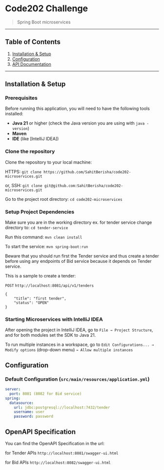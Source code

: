 # Code202 Challenge
> Spring Boot microservices
---
## Table of Contents
1. [Installation & Setup](#installation-setup)
2. [Configuration](#configuration)
3. [API Documentation](#openapi-specification)
---
## Installation & Setup
### Prerequisites
Before running this application, you will need to have the following tools installed:
- **Java 21** or higher (check the Java version you are using with `java -version`)
- **Maven**
- **IDE** (like [IntelliJ IDEA])
### Clone the repository
Clone the repository to your local machine:

HTTPS: `git clone https://github.com/SahitBerisha/code202-microservices.git`

or, SSH: `git clone git@github.com:SahitBerisha/code202-microservices.git`

Go to the project root directory: `cd code202-microservices`

### Setup Project Dependencies
Make sure you are in the working directory ex. for tender service change directory to: `cd tender-service`

Run this command: `mvn clean install`

To start the service: `mvn spring-boot:run`

Beware that you should run first the Tender service and thus create a tender before using any endpoints of Bid service because it depends on Tender service.

This is a sample to create a tender: 

`POST` `http://localhost:8081/api/v1/tenders` 

```
{
    "title": "first tender",
    "status": "OPEN"
}
```
### Starting Microservices with IntelliJ IDEA

After opening the project in IntelliJ IDEA, go to `File → Project Structure`, and for both modules set the SDK to Java 21.

To run multiple instances in a workspace, go to `Edit Configurations... → Modify options` (drop-down menu) `→ Allow multiple instances`

## Configuration
### Default Configuration (`src/main/resources/application.yml`)
```yaml
server:
  port: 8081 (8082 for Bid service)
spring:
  datasource:
    url: jdbc:postgresql://localhost:7432/tender
    username: user
    password: password
```
## OpenAPI Specification

You can find the OpenAPI Specification in the url:

for Tender APIs `http://localhost:8081/swagger-ui.html`

for Bid APIs `http://localhost:8082/swagger-ui.html`